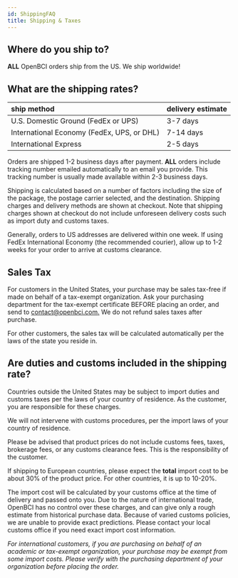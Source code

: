 ```yaml
---
id: ShippingFAQ
title: Shipping & Taxes
---
```

## Where do you ship to?

**ALL** OpenBCI orders ship from the US. We ship worldwide!

## What are the shipping rates?

| ship method | delivery estimate |
| :---------------------------------------- | :------ |
| U.S. Domestic Ground (FedEx or UPS) | 3-7 days |
| International Economy (FedEx, UPS, or DHL) | 7-14 days |
| International Express | 2-5 days |

Orders are shipped 1-2 business days after payment. **ALL** orders include tracking number emailed automatically to an email you provide. This tracking number is usually made available within 2-3 business days.

Shipping is calculated based on a number of factors including the size of the package, the postage carrier selected, and the destination. Shipping charges and delivery methods are shown at checkout. Note that shipping charges shown at checkout do not include unforeseen delivery costs such as import duty and customs taxes.

Generally, orders to US addresses are delivered within one week. If using FedEx International Economy (the recommended courier), allow up to 1-2 weeks for your order to arrive at customs clearance. 

## Sales Tax

For customers in the United States, your purchase may be sales tax-free if made on behalf of a tax-exempt organization. Ask your purchasing department for the tax-exempt certificate BEFORE placing an order, and send to [contact@openbci.com.](mailto:contact@openbci.com.) We do not refund sales taxes after purchase.

For other customers, the sales tax will be calculated automatically per the laws of the state you reside in.

## Are duties and customs included in the shipping rate?

Countries outside the United States may be subject to import duties and customs taxes per the laws of your country of residence. As the customer, you are responsible for these charges.

We will not intervene with customs procedures, per the import laws of your country of residence.

Please be advised that product prices do not include customs fees, taxes, brokerage fees, or any customs clearance fees. This is the responsibility of the customer.

If shipping to European countries, please expect the **total** import cost to be about 30% of the product price. For other countries, it is up to 10-20%.

The import cost will be calculated by your customs office at the time of delivery and passed onto you.
Due to the nature of international trade, OpenBCI has no control over these charges, and can give only a rough estimate from historical purchase data. Because of varied customs policies, we are unable to provide exact predictions. Please contact your local customs office if you need exact import cost information.

_For international customers, if you are purchasing on behalf of an academic or tax-exempt organization, your purchase may be exempt from some import costs. Please verify with the purchasing department of your organization before placing the order._
